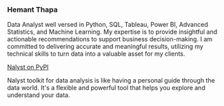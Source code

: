 ### Hemant Thapa

Data Analyst well versed in Python, SQL, Tableau, Power BI, Advanced Statistics, and Machine Learning. 
My expertise is to provide insightful and actionable recommendations to support business decision-making. 
I am committed to delivering accurate and meaningful results, utilizing my technical skills to turn data into a valuable asset for my clients.

[Nalyst on PyPI](https://pypi.org/project/nalyst/)


Nalyst toolkit for data analysis is like having a personal guide through the data world. It's a flexible and powerful tool that helps you explore and understand your data.
